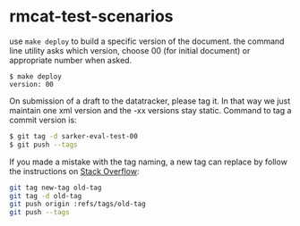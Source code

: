 rmcat-test-scenarios
====================

use ```make deploy``` to build a specific version of the document.
the command line utility asks which version, choose 00 (for initial document) 
or appropriate number when asked.

```
$ make deploy
version: 00
```

On submission of a draft to the datatracker, please tag it. In that way we just maintain one xml version and the -xx versions stay static. Command to tag a commit version is:

```bash
$ git tag -d sarker-eval-test-00
$ git push --tags
```

If you made a mistake with the tag naming, a new tag can replace by follow the instructions on [Stack Overflow](http://stackoverflow.com/questions/1028649/rename-a-tag-in-git):

```bash
git tag new-tag old-tag
git tag -d old-tag
git push origin :refs/tags/old-tag
git push --tags
```
